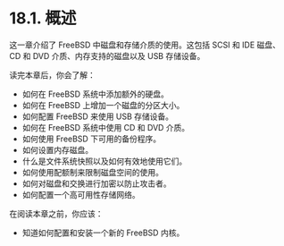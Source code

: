 # 18.1. 概述

这一章介绍了 FreeBSD 中磁盘和存储介质的使用。这包括 SCSI 和 IDE 磁盘、CD 和 DVD 介质、内存支持的磁盘以及 USB 存储设备。

读完本章后，你会了解：

- 如何在 FreeBSD 系统中添加额外的硬盘。
- 如何在 FreeBSD 上增加一个磁盘的分区大小。
- 如何配置 FreeBSD 来使用 USB 存储设备。
- 如何在 FreeBSD 系统中使用 CD 和 DVD 介质。
- 如何使用 FreeBSD 下可用的备份程序。
- 如何设置内存磁盘。
- 什么是文件系统快照以及如何有效地使用它们。
- 如何使用配额制来限制磁盘空间的使用。
- 如何对磁盘和交换进行加密以防止攻击者。
- 如何配置一个高可用性存储网络。

在阅读本章之前，你应该：

- 知道如何配置和安装一个新的 FreeBSD 内核。
